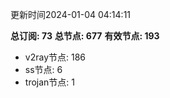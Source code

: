 更新时间2024-01-04 04:14:11

**总订阅: 73**
**总节点: 677**
**有效节点: 193**
- v2ray节点: 186
- ss节点: 6
- trojan节点: 1
